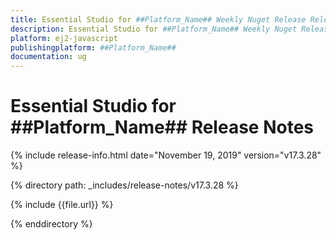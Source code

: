 ```yaml
---
title: Essential Studio for ##Platform_Name## Weekly Nuget Release Release Notes  
description: Essential Studio for ##Platform_Name## Weekly Nuget Release Release Notes  
platform: ej2-javascript
publishingplatform: ##Platform_Name##
documentation: ug
---
```


# Essential Studio for  ##Platform_Name##  Release Notes  

{% include release-info.html date="November 19, 2019"   version="v17.3.28"  %} 

{% directory path: _includes/release-notes/v17.3.28 %}

{% include {{file.url}} %}

{% enddirectory %}
